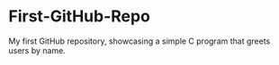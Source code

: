 # First-GitHub-Repo
My first GitHub repository, showcasing a simple C program that greets users by name. 
